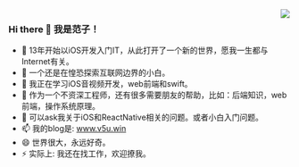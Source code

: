<img align="right" src="https://github-readme-stats.vercel.app/api?username=jinyuyoulong&show_icons=true&icon_color=CE1D2D&text_color=718096&bg_color=ffffff&hide_title=true" />

### Hi there 👋 我是范子！



- 🔭 13年开始以iOS开发入门IT，从此打开了一个新的世界，愿我一生都与Internet有关。
- 🌱 一个还是在惶恐探索互联网边界的小白。
- 👯 我正在学习iOS音视频开发，web前端和swift。
- 🤔 作为一个不资深工程师，还有很多需要朋友的帮助，比如：后端知识，web前端，操作系统原理。
- 💬 可以ask我关于iOS和ReactNative相关的问题。或者小白入门问题。
- 📫 我的blog是: www.v5u.win
- 😄 世界很大，永远好奇。
- ⚡ 实际上: 我还在找工作，欢迎撩我。

